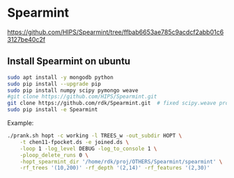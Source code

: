 



# Spearmint

https://github.com/HIPS/Spearmint/tree/ffbab6653ae785c9acdcf2abb01c63127be40c2f

## Install Spearmint on ubuntu
```sh
sudo apt install -y mongodb python 
sudo pip install --upgrade pip
sudo pip install numpy scipy pymongo weave
#git clone https://github.com/HIPS/Spearmint.git
git clone https://github.com/rdk/Spearmint.git  # fixed scipy.weave problem
sudo pip install -e Spearmint
```



Example:
```sh
./prank.sh hopt -c working -l TREES_w -out_subdir HOPT \
    -t chen11-fpocket.ds -e joined.ds \
    -loop 1 -log_level DEBUG -log_to_console 1 \
    -ploop_delete_runs 0 \
    -hopt_spearmint_dir '/home/rdk/proj/OTHERS/Spearmint/spearmint' \
    -rf_trees '(10,200)' -rf_depth '(2,14)' -rf_features '(2,30)'   
```


